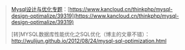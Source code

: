 > [Mysql设计与优化专题](https://www.kancloud.cn/thinkphp/mysql-design-optimalize)：[https://www.kancloud.cn/thinkphp/mysql-design-optimalize/39319](https://www.kancloud.cn/thinkphp/mysql-design-optimalize/39319)
>
> \[转\]MYSQL数据库性能优化之SQL优化（博主的文章不错）：http://wulijun.github.io/2012/08/24/mysql-sql-optimization.html



